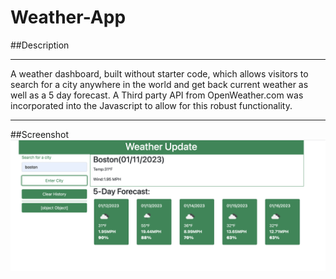 # Weather-App

##Description
___
A weather dashboard, built without starter code, which allows visitors to search for a city anywhere in the world and get back current weather as well as a 5 day forecast. A Third party API from OpenWeather.com was incorporated into the Javascript to allow for this robust functionality.

___
##Screenshot 
![Alt text](Screenshot%202023-01-11%20at%2011.13.30%20PM.png)
